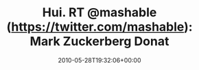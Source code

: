 ---
retweeted: false
source: <a href="http://twitter.com" rel="nofollow">Twitter Web Client</a>
entities:
  hashtags: []
  symbols: []
  user_mentions:
  - name: Mashable
    screen_name: mashable
    indices:
    - '8'
    - '17'
    id_str: '972651'
    id: '972651'
  urls: []
display_text_range:
- '0'
- '98'
favorite_count: '0'
id_str: '14927568366'
truncated: false
retweet_count: '0'
id: '14927568366'
created_at: Fri May 28 19:32:06 +0000 2010
favorited: false
full_text: 'Hui. RT [@mashable](https://twitter.com/mashable): Mark Zuckerberg Donated
  to Facebook Alternative Diaspora - http://bit.ly/aP93co'
lang: en
tags:
- pesos/twitter
date: '2010-05-28T19:32:06+00:00'
src: https://twitter.com/bascht/status/14927568366
original_url: https://twitter.com/bascht/status/14927568366
type: twitter_tweet
text: 'Hui. RT [@mashable](https://twitter.com/mashable): Mark Zuckerberg Donated
  to Facebook Alternative Diaspora - http://bit.ly/aP93co'
title: 'Hui. RT @mashable (https://twitter.com/mashable): Mark Zuckerberg Donat'

---